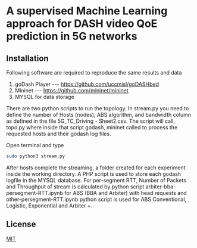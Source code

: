 # A supervised Machine Learning approach for DASH video QoE prediction in 5G networks



## Installation

Following software are required to reproduce the same results and data

1. goDash Player --- https://github.com/uccmisl/goDASHbed
2. Mininet --- https://github.com/mininet/mininet
3. MYSQL for data storage

There are two python scripts to run the topology. In stream.py you need to define the number of Hosts (nodes), ABS algorithm, and bandwidth column as defined in the file 5G_TC_Driving - Sheet2.csv. The script will call, topo.py where inside that script godash, mininet called to process the requested hosts and their godash log files.

Open terminal and type

```bash
sudo python3 stream.py
```
After hosts complete the streaming, a folder created for each experiment inside the working directory. A PHP script is used to store each godash logfile in the MYSQL database. For per-segment RTT, Number of Packets and Throughput of stream is calculated by python script
arbiter-bba-persegment-RTT.ipynb for ABS (BBA and Arbiter) with head requests and other-persegment-RTT.ipynb python script is used for ABS Conventional, Logistic, Exponential and  Arbiter +.

## License
[MIT](https://choosealicense.com/licenses/mit/)
